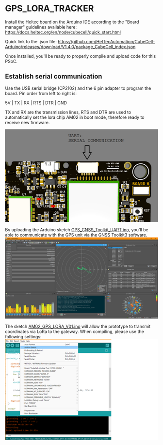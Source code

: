 # GPS_LORA_TRACKER

Install the Heltec board on the Arduino IDE according to the "Board manager" guidelines available here:
https://docs.heltec.org/en/node/cubecell/quick_start.html

Quick link to the .json file:
https://github.com/HelTecAutomation/CubeCell-Arduino/releases/download/V1.4.0/package_CubeCell_index.json

Once installed, you'll be ready to properly compile and upload code for this PSoC.

## Establish serial communication

Use the USB serial bridge (CP2102) and the 6 pin adapter to program the board. Pin order from left to right is:

5V | TX | RX | RTS | DTR | GND

TX and RX are the transmission lines, RTS and DTR are used to automatically set the lora chip AM02 in boot mode, therefore ready to receive new firmware.

![UART](/Pics/UART.png)



By uploading the Arduino sketch [GPS_GNSS_Toolkit_UART.ino](TESTS/GPS_GNSS_Toolkit_UART.ino), you'll be able to communicate with the GPS unit via the GNSS Toolkit3 software.
![GNSS_Toolkit](/Pics/GNSS_Toolkit.png)


The sketch [AM02_GPS_LORA_V01.ino](AM02_GPS_LORA_V01/AM02_GPS_LORA_V01.ino) will allow the prototype to transmit coordinates via LoRa to the gateway.
When compiling, please use the following settings:
![Board_details](Pics/Board_details_LoRa_GPS.png)



